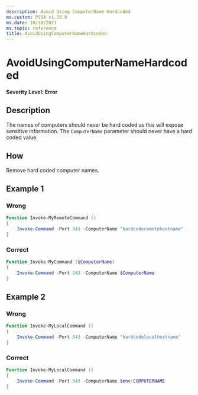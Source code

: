 ```yaml
---
description: Avoid Using ComputerName Hardcoded
ms.custom: PSSA v1.20.0
ms.date: 10/18/2021
ms.topic: reference
title: AvoidUsingComputerNameHardcoded
---
```

# AvoidUsingComputerNameHardcoded

**Severity Level: Error**

## Description

The names of computers should never be hard coded as this will expose sensitive information. The
`ComputerName` parameter should never have a hard coded value.

## How

Remove hard coded computer names.

## Example 1

### Wrong

```powershell
Function Invoke-MyRemoteCommand ()
{
    Invoke-Command -Port 343 -ComputerName "hardcoderemotehostname"
}
```

### Correct

```powershell
Function Invoke-MyCommand ($ComputerName)
{
    Invoke-Command -Port 343 -ComputerName $ComputerName
}
```

## Example 2

### Wrong

```powershell
Function Invoke-MyLocalCommand ()
{
    Invoke-Command -Port 343 -ComputerName "hardcodelocalhostname"
}
```

### Correct

```powershell
Function Invoke-MyLocalCommand ()
{
    Invoke-Command -Port 343 -ComputerName $env:COMPUTERNAME
}
```
